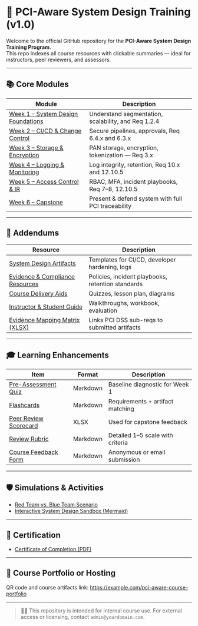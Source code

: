 # 📁 PCI-Aware System Design Training (v1.0)

Welcome to the official GitHub repository for the **PCI-Aware System Design Training Program**.  
This repo indexes all course resources with clickable summaries — ideal for instructors, peer reviewers, and assessors.

---

## 📚 Core Modules

| Module | Description |
|--------|-------------|
| [Week 1 – System Design Foundations](./week-1.md) | Understand segmentation, scalability, and Req 1.2.4 |
| [Week 2 – CI/CD & Change Control](./week-2.md) | Secure pipelines, approvals, Req 6.4.x and 6.3.x |
| [Week 3 – Storage & Encryption](./week-3.md) | PAN storage, encryption, tokenization — Req 3.x |
| [Week 4 – Logging & Monitoring](./week-4.md) | Log integrity, retention, Req 10.x and 12.10.5 |
| [Week 5 – Access Control & IR](./week-5.md) | RBAC, MFA, incident playbooks, Req 7–8, 12.10.5 |
| [Week 6 – Capstone](./week-6.md) | Present & defend system with full PCI traceability |

---

## 🧰 Addendums

| Resource | Description |
|----------|-------------|
| [System Design Artifacts](./addendum-system%20design%20artifacts.md) | Templates for CI/CD, developer hardening, logs |
| [Evidence & Compliance Resources](./addendum-compliance-specific%20evidence%20and%20resources.md) | Policies, incident playbooks, retention standards |
| [Course Delivery Aids](./addendum-course%20delivery%20aids.md) | Quizzes, lesson plan, diagrams |
| [Instructor & Student Guide](./addendum-instructor%20and%20student%20guide.md) | Walkthroughs, workbook, evaluation |
| [Evidence Mapping Matrix (XLSX)](./pci-v4.0.1-evidence-map.xlsx) | Links PCI DSS sub-reqs to submitted artifacts |

---

## 🎓 Learning Enhancements

| Item | Format | Description |
|------|--------|-------------|
| [Pre-Assessment Quiz](./pre-assessment-quiz.md) | Markdown | Baseline diagnostic for Week 1 |
| [Flashcards](./pci-dss-flashcards.md) | Markdown | Requirements + artifact matching |
| [Peer Review Scorecard](./peer-review-scorecard.xlsx) | XLSX | Used for capstone feedback |
| [Review Rubric](./capstone-peer-review-rubric.md) | Markdown | Detailed 1–5 scale with criteria |
| [Course Feedback Form](./final-course-feedback-form.md) | Markdown | Anonymous or email submission |

---

## 🛡️ Simulations & Activities

- [Red Team vs. Blue Team Scenario](./red-team-vs-blue-team-simulation.md)
- [Interactive System Design Sandbox (Mermaid)](./system-design-sandbox.mmd)

---

## 🏁 Certification

- [Certificate of Completion (PDF)](./pci-certificate-of-completion.pdf)

---

## 🔗 Course Portfolio or Hosting

QR code and course artifacts link: https://example.com/pci-aware-course-portfolio

---

> 🧑‍🏫 This repository is intended for internal course use. For external access or licensing, contact `admin@yourdomain.com`.